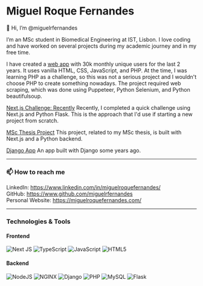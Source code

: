 # Miguel Roque Fernandes

👋 Hi, I’m @miguelrfernandes

I’m an MSc student in Biomedical Engineering at IST, Lisbon. I love coding and have worked on several projects during my academic journey and in my free time.

I have created a [web app](https://www.miguelroquefernandes.com/wodl-solver) with 30k monthly unique users for the last 2 years. It uses vanilla HTML, CSS, JavaScript, and PHP. At the time, I was learning PHP as a challenge, so this was not a serious project and I wouldn't choose PHP to create something nowadays. The project required web scraping, which was done using Puppeteer, Python Selenium, and Python beautifulsoup.

[Next.js Challenge: Recently](https://gitfront.io/r/miguelrfernandes/vGGQvyf3HtTc/nextjs-challenge/)
Recently, I completed a quick challenge using Next.js and Python Flask. This is the approach that I'd use if starting a new project from scratch.

[MSc Thesis Project](https://research.miguelroquefernandes.com/)
This project, related to my MSc thesis, is built with Next.js and a Python backend.

[Django App](https://salarios.mfernandes.me/)
An app built with Django some years ago.

---

### 📫 How to reach me

LinkedIn: https://www.linkedin.com/in/miguelroquefernandes/
<br/>
GitHub: https://www.github.com/miguelrfernandes
<br/>
Personal Website: https://miguelroquefernandes.com/

---

### Technologies & Tools

#### Frontend
![Next JS](https://img.shields.io/badge/Next-black?style=for-the-badge&logo=next.js&logoColor=white)
![TypeScript](https://img.shields.io/badge/typescript-%23007ACC.svg?style=for-the-badge&logo=typescript&logoColor=white)
![JavaScript](https://img.shields.io/badge/javascript-%23323330.svg?style=for-the-badge&logo=javascript&logoColor=%23F7DF1E)
![HTML5](https://img.shields.io/badge/html5-%23E34F26.svg?style=for-the-badge&logo=html5&logoColor=white)


#### Backend
![NodeJS](https://img.shields.io/badge/node.js-6DA55F?style=for-the-badge&logo=node.js&logoColor=white)
![NGINX](https://img.shields.io/badge/nginx-%23009639.svg?style=for-the-badge&logo=nginx&logoColor=white)
![Django](https://img.shields.io/badge/django-%23092E20.svg?style=for-the-badge&logo=django&logoColor=white)
![PHP](https://img.shields.io/badge/php-%23777BB4.svg?style=for-the-badge&logo=php&logoColor=white)
![MySQL](https://img.shields.io/badge/mysql-%2300f.svg?style=for-the-badge&logo=mysql&logoColor=white)
![Flask](https://img.shields.io/badge/flask-%23000.svg?style=for-the-badge&logo=flask&logoColor=white)


[linkedin]: https://www.linkedin.com/in/miguelroquefernandes/
